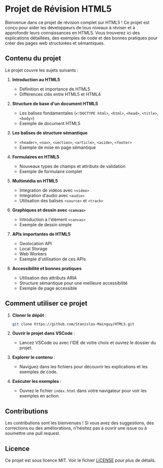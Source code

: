 # Projet de Révision HTML5

Bienvenue dans ce projet de révision complet sur HTML5 ! Ce projet est conçu pour aider les développeurs de tous niveaux à réviser et à approfondir leurs connaissances en HTML5. Vous trouverez ici des explications détaillées, des exemples de code et des bonnes pratiques pour créer des pages web structurées et sémantiques.

## Contenu du projet

Le projet couvre les sujets suivants :

1. **Introduction au HTML5**
    - Définition et importance de HTML5
    - Différences clés entre HTML5 et HTML4

2. **Structure de base d'un document HTML5**
    - Les balises fondamentales (`<!DOCTYPE html>`, `<html>`, `<head>`, `<title>`, `<body>`)
    - Exemple de document HTML5

3. **Les balises de structure sémantique**
    - `<header>`, `<nav>`, `<section>`, `<article>`, `<aside>`, `<footer>`
    - Exemple de mise en page sémantique

4. **Formulaires en HTML5**
    - Nouveaux types de champs et attributs de validation
    - Exemple de formulaire complet

5. **Multimédia en HTML5**
    - Intégration de vidéos avec `<video>`
    - Intégration d'audio avec `<audio>`
    - Utilisation des balises `<source>` et `<track>`

6. **Graphiques et dessin avec `<canvas>`**
    - Introduction à l'élément `<canvas>`
    - Exemple de dessin simple

7. **APIs importantes de HTML5**
    - Geolocation API
    - Local Storage
    - Web Workers
    - Exemple d'utilisation de ces APIs

8. **Accessibilité et bonnes pratiques**
    - Utilisation des attributs ARIA
    - Structure sémantique pour une meilleure accessibilité
    - Exemple de page accessible

## Comment utiliser ce projet

1. **Cloner le dépôt** :
    ```sh
    git clone https://github.com/Stanislas-Mainguy/HTML5.git
    ```

2. **Ouvrir le projet dans VSCode** :
    - Lancez VSCode ou avec l'IDE de votre choix et ouvrez le dossier du projet.

3. **Explorer le contenu** :
    - Naviguez dans les fichiers pour découvrir les explications et les exemples de code.

4. **Exécuter les exemples** :
    - Ouvrez le fichier `index.html` dans votre navigateur pour voir les exemples en action.

## Contributions

Les contributions sont les bienvenues ! Si vous avez des suggestions, des corrections ou des améliorations, n'hésitez pas à ouvrir une issue ou à soumettre une pull request.

## Licence

Ce projet est sous licence MIT. Voir le fichier [LICENSE](LICENSE) pour plus de détails.
